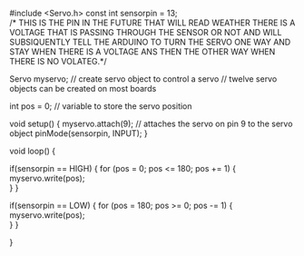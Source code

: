 
#include <Servo.h>
const int sensorpin = 13;  
                           /* THIS IS THE PIN IN THE FUTURE THAT WILL READ WEATHER THERE IS A 
                              VOLTAGE THAT IS PASSING THROUGH THE SENSOR OR NOT AND WILL SUBSIQUENTLY 
                              TELL THE ARDUINO TO TURN THE SERVO ONE WAY AND STAY WHEN THERE IS A VOLTAGE 
                            ANS THEN THE OTHER WAY WHEN THERE IS NO VOLATEG.*/
                           

Servo myservo;  // create servo object to control a servo
// twelve servo objects can be created on most boards

int pos = 0;    // variable to store the servo position

void setup() {
  myservo.attach(9);  // attaches the servo on pin 9 to the servo object
  pinMode(sensorpin, INPUT);
}

void loop() 
{
  
  if(sensorpin == HIGH)
  {
    for (pos = 0; pos <= 180; pos += 1) 
    {
    myservo.write(pos);              
    }
  }
  
 if(sensorpin == LOW)
 {
  for (pos = 180; pos >= 0; pos -= 1) 
  { 
    myservo.write(pos);              
  }
  }
  
}



